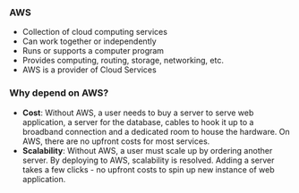 ### AWS

* Collection of cloud computing services
* Can work together or independently
* Runs or supports a computer program
* Provides computing, routing, storage, networking, etc.
* AWS is a provider of Cloud Services

### Why depend on AWS?

* **Cost**: Without AWS, a user needs to buy a server to serve web application, a server for the database, cables to hook it up to a broadband connection and a dedicated room to house the hardware. On AWS, there are no upfront costs for most services.
* **Scalability**: Without AWS, a user must scale up by ordering another server. By deploying to AWS, scalability is resolved. Adding a server takes a few clicks - no upfront costs to spin up new instance of web application.
